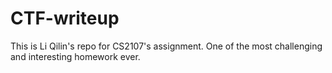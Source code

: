 # CTF-writeup

This is Li Qilin's repo for CS2107's assignment. One of the most challenging and interesting homework ever.

